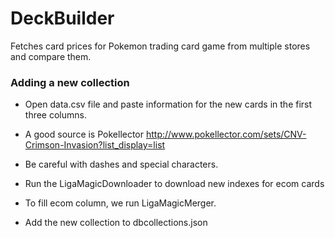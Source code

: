 # DeckBuilder

Fetches card prices for Pokemon trading card game from multiple stores and compare them.


### Adding a new collection

* Open data.csv file and paste information for the new cards in the first three columns.

 * A good source is Pokellector http://www.pokellector.com/sets/CNV-Crimson-Invasion?list_display=list

 * Be careful with dashes and special characters.

* Run the LigaMagicDownloader to download new indexes for ecom cards

* To fill ecom column, we run LigaMagicMerger.

* Add the new collection to dbcollections.json
